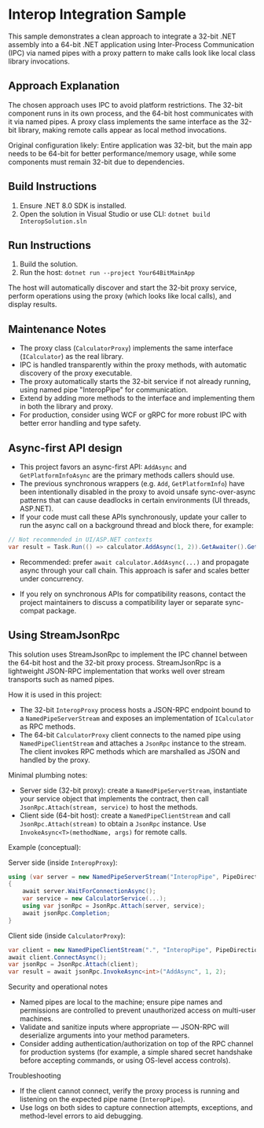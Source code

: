 # Interop Integration Sample

This sample demonstrates a clean approach to integrate a 32-bit .NET assembly into a 64-bit .NET application using Inter-Process Communication (IPC) via named pipes with a proxy pattern to make calls look like local class library invocations.

## Approach Explanation

The chosen approach uses IPC to avoid platform restrictions. The 32-bit component runs in its own process, and the 64-bit host communicates with it via named pipes. A proxy class implements the same interface as the 32-bit library, making remote calls appear as local method invocations.

Original configuration likely: Entire application was 32-bit, but the main app needs to be 64-bit for better performance/memory usage, while some components must remain 32-bit due to dependencies.

## Build Instructions

1. Ensure .NET 8.0 SDK is installed.
2. Open the solution in Visual Studio or use CLI: `dotnet build InteropSolution.sln`

## Run Instructions

1. Build the solution.
2. Run the host: `dotnet run --project Your64BitMainApp`

The host will automatically discover and start the 32-bit proxy service, perform operations using the proxy (which looks like local calls), and display results.

## Maintenance Notes

- The proxy class (`CalculatorProxy`) implements the same interface (`ICalculator`) as the real library.
- IPC is handled transparently within the proxy methods, with automatic discovery of the proxy executable.
- The proxy automatically starts the 32-bit service if not already running, using named pipe "InteropPipe" for communication.
- Extend by adding more methods to the interface and implementing them in both the library and proxy.
- For production, consider using WCF or gRPC for more robust IPC with better error handling and type safety.

## Async-first API design

- This project favors an async-first API: `AddAsync` and `GetPlatformInfoAsync` are the primary methods callers should use.
- The previous synchronous wrappers (e.g. `Add`, `GetPlatformInfo`) have been intentionally disabled in the proxy to avoid unsafe sync-over-async patterns that can cause deadlocks in certain environments (UI threads, ASP.NET).
- If your code must call these APIs synchronously, update your caller to run the async call on a background thread and block there, for example:

```csharp
// Not recommended in UI/ASP.NET contexts
var result = Task.Run(() => calculator.AddAsync(1, 2)).GetAwaiter().GetResult();
```

- Recommended: prefer `await calculator.AddAsync(...)` and propagate async through your call chain. This approach is safer and scales better under concurrency.

- If you rely on synchronous APIs for compatibility reasons, contact the project maintainers to discuss a compatibility layer or separate sync-compat package.

## Using StreamJsonRpc

This solution uses StreamJsonRpc to implement the IPC channel between the 64-bit host and the 32-bit proxy process. StreamJsonRpc is a lightweight JSON-RPC implementation that works well over stream transports such as named pipes.

How it is used in this project:
- The 32-bit `InteropProxy` process hosts a JSON-RPC endpoint bound to a `NamedPipeServerStream` and exposes an implementation of `ICalculator` as RPC methods.
- The 64-bit `CalculatorProxy` client connects to the named pipe using `NamedPipeClientStream` and attaches a `JsonRpc` instance to the stream. The client invokes RPC methods which are marshalled as JSON and handled by the proxy.

Minimal plumbing notes:
- Server side (32-bit proxy): create a `NamedPipeServerStream`, instantiate your service object that implements the contract, then call `JsonRpc.Attach(stream, service)` to host the methods.
- Client side (64-bit host): create a `NamedPipeClientStream` and call `JsonRpc.Attach(stream)` to obtain a `JsonRpc` instance. Use `InvokeAsync<T>(methodName, args)` for remote calls.

Example (conceptual):

Server side (inside `InteropProxy`):

```csharp
using (var server = new NamedPipeServerStream("InteropPipe", PipeDirection.InOut, NamedPipeServerStream.MaxAllowedServerInstances, PipeTransmissionMode.Message, PipeOptions.Asynchronous))
{
	await server.WaitForConnectionAsync();
	var service = new CalculatorService(...);
	using var jsonRpc = JsonRpc.Attach(server, service);
	await jsonRpc.Completion;
}
```

Client side (inside `CalculatorProxy`):

```csharp
var client = new NamedPipeClientStream(".", "InteropPipe", PipeDirection.InOut, PipeOptions.Asynchronous);
await client.ConnectAsync();
var jsonRpc = JsonRpc.Attach(client);
var result = await jsonRpc.InvokeAsync<int>("AddAsync", 1, 2);
```

Security and operational notes
- Named pipes are local to the machine; ensure pipe names and permissions are controlled to prevent unauthorized access on multi-user machines.
- Validate and sanitize inputs where appropriate — JSON-RPC will deserialize arguments into your method parameters.
- Consider adding authentication/authorization on top of the RPC channel for production systems (for example, a simple shared secret handshake before accepting commands, or using OS-level access controls).

Troubleshooting
- If the client cannot connect, verify the proxy process is running and listening on the expected pipe name (`InteropPipe`).
- Use logs on both sides to capture connection attempts, exceptions, and method-level errors to aid debugging.